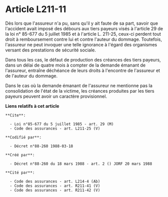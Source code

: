# Article L211-11

Dès lors que l'assureur n'a pu, sans qu'il y ait faute de sa part, savoir que l'accident avait imposé des débours aux tiers
payeurs visés à l'article 29 de la loi n° 85-677 du 5 juillet 1985 et à l'article L. 211-25, ceux-ci perdent tout droit à
remboursement contre lui et contre l'auteur du dommage. Toutefois, l'assureur ne peut invoquer une telle ignorance à l'égard
des organismes versant des prestations de sécurité sociale.

Dans tous les cas, le défaut de production des créances des tiers payeurs, dans un délai de quatre mois à compter de la
demande émanant de l'assureur, entraîne déchéance de leurs droits à l'encontre de l'assureur et de l'auteur du dommage.

Dans le cas où la demande émanant de l'assureur ne mentionne pas la consolidation de l'état de la victime, les créances
produites par les tiers payeurs peuvent avoir un caractère provisionnel.

**Liens relatifs à cet article**

	**Cite**:

	  - Loi n°85-677 du 5 juillet 1985 - art. 29 (M)
	  - Code des assurances - art. L211-25 (V)

	**Codifié par**:

	  - Décret n°88-260 1988-03-18

	**Créé par**:

	  - Décret n°88-260 du 18 mars 1988 - art. 2 () JORF 20 mars 1988

	**Cité par**:

	  - Code des assurances - art. L214-4 (Ab)
	  - Code des assurances - art. R211-41 (V)
	  - Code des assurances - art. R211-42 (V)
